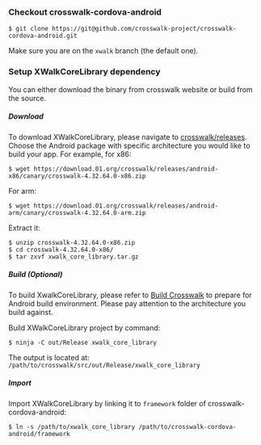 ### Checkout crosswalk-cordova-android

    $ git clone https://git@github.com/crosswalk-project/crosswalk-cordova-android.git

Make sure you are on the `xwalk` branch (the default one).

### Setup XWalkCoreLibrary dependency
You can either download the binary from crosswalk website or build from the source.

##### Download
To download XWalkCoreLibrary, please navigate to [crosswalk/releases](https://download.01.org/crosswalk/releases/). Choose the Android package with specific architecture you would like to build your app.
For example, for x86:

    $ wget https://download.01.org/crosswalk/releases/android-x86/canary/crosswalk-4.32.64.0-x86.zip

For arm: 

    $ wget https://download.01.org/crosswalk/releases/android-arm/canary/crosswalk-4.32.64.0-arm.zip

Extract it:

    $ unzip crosswalk-4.32.64.0-x86.zip
    $ cd crosswalk-4.32.64.0-x86/
    $ tar zxvf xwalk_core_library.tar.gz

##### Build (Optional)
To build XwalkCoreLibrary, please refer to [Build Crosswalk](https://crosswalk-project.org/#contribute/building_crosswalk) to prepare for Android build environment. Please pay attention to the architecture you build against.

Build XWalkCoreLibrary project by command:

    $ ninja -C out/Release xwalk_core_library

The output is located at: `/path/to/crosswalk/src/out/Release/xwalk_core_library`

##### Import
Import XWalkCoreLibrary by linking it to `framework` folder of crosswalk-cordova-android:

    $ ln -s /path/to/xwalk_core_library /path/to/crosswalk-cordova-android/framework